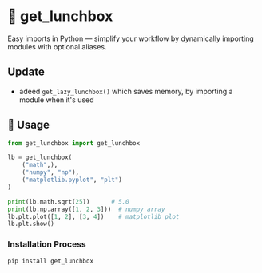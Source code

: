 # 🧺 get_lunchbox
Easy imports in Python — simplify your workflow by dynamically importing modules with optional aliases.

## Update
- adeed `get_lazy_lunchbox()` which saves memory, by importing a module when it's used

## 🚀 Usage
```python
from get_lunchbox import get_lunchbox

lb = get_lunchbox(
    ("math",),
    ("numpy", "np"),
    ("matplotlib.pyplot", "plt")
)

print(lb.math.sqrt(25))      # 5.0
print(lb.np.array([1, 2, 3]))  # numpy array
lb.plt.plot([1, 2], [3, 4])    # matplotlib plot
lb.plt.show()
```
### Installation Process
```bash
pip install get_lunchbox